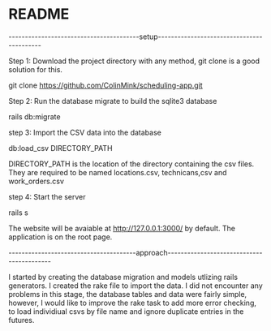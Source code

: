 # README


----------------------------------------setup------------------------------------------

Step 1: Download the project directory with any method, git clone is a good solution for this.

git clone https://github.com/ColinMink/scheduling-app.git

Step 2: Run the database migrate to build the sqlite3 database

rails db:migrate

step 3: Import the CSV data into the database

db:load_csv DIRECTORY_PATH

DIRECTORY_PATH is the location of the directory containing the csv files. They are required to be named locations.csv, technicans,csv and work_orders.csv

step 4: Start the server

rails s

The website will be avaiable at http://127.0.0.1:3000/ by default. The application is on the root page.

---------------------------------------approach------------------------------------------

I started by creating the database migration and models utlizing rails generators.
I created the rake file to import the data. I did not encounter any problems in this stage, the database tables and data were fairly simple, however, I would like to improve the rake task to add more error checking, to load individiual csvs by file name and ignore duplicate entries in the futures.


